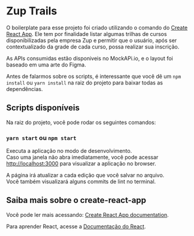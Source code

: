 # Zup Trails

O boilerplate para esse projeto foi criado utilizando o comando do [Create React App](https://github.com/facebook/create-react-app).
Ele tem por finalidade listar algumas trilhas de cursos disponibilizadas pela empresa Zup e permitir que o usuário, após ser contextualizado da grade de cada curso, possa realizar sua inscrição.   

As APIs consumidas estão disponiveis no MockAPi.io, e o layout foi baseado em uma arte do Figma.   

Antes de falarmos sobre os scripts, é interessante que você dê um `npm install` ou `yarn install` na raiz do projeto para baixar todas as dependências.   


## Scripts disponíveis
Na raiz do projeto, você pode rodar os seguintes comandos:

### `yarn start` ou `npm start`

Executa a aplicação no modo de desenvolvimento.\
Caso uma janela não abra imediatamente, você pode acessar [http://localhost:3000](http://localhost:3000) para visualizar a aplicação no browser.

A página irá atualizar a cada edição que você salvar no arquivo.\
Você também visualizará alguns commits de lint no terminal.


## Saiba mais sobre o create-react-app

Você pode ler mais acessando: [Create React App documentation](https://facebook.github.io/create-react-app/docs/getting-started).

Para aprender React, acesse a [Documentação do React](https://reactjs.org/).
